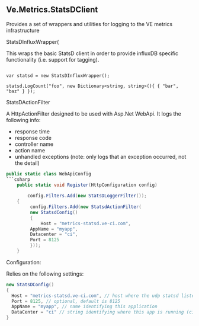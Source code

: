 Ve.Metrics.StatsDClient
---

Provides a set of wrappers and utilities for logging to the VE metrics infrastructure

StatsDInfluxWrapper(

This wraps the basic StatsD client in order to provide influxDB specific functionality (i.e. support for tagging).

```

var statsd = new StatsDInfluxWrapper();

statsd.LogCount("foo", new Dictionary<string, string>(){ { "bar", "baz" } });

```

StatsDActionFilter

A HttpActionFilter designed to be used with Asp.Net WebApi. It logs the following info:

- response time
- response code
- controller name
- action name
- unhandled exceptions (note: only logs that an exception occurred, not the detail)

```csharp
public static class WebApiConfig
```csharp
    public static void Register(HttpConfiguration config)
    
        config.Filters.Add(new StatsDLoggerFilter());
    {
         config.Filters.Add(new StatsdActionFilter(
	     new StatsdConfig()
	     {
	         Host = "metrics-statsd.ve-ci.com",
		 AppName = "myapp",
		 Datacenter = "ci",
		 Port = 8125
	     }));
    }
```

Configuration:

Relies on the following settings:

```csharp
new StatsDConfig()
{
  Host = "metrics-statsd.ve-ci.com", // host where the udp statsd listener is running
  Port = 8125, // optional, default is 8125
  AppName = "myapp", // name identifying this application
  DataCenter = "ci" // string identifying where this app is running (ci, preprod, pro-westeurope, pro-eastasia etc.)
}
```
